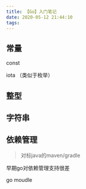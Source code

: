 ```yaml
---
title: 【Go】入门笔记
date: 2020-05-12 21:44:10
tags:
---
```










## 常量

const

iota （类似于枚举）



## 整型



## 字符串











## 依赖管理

> 对标java的maven/gradle

早期go对依赖管理支持很差

go moudle